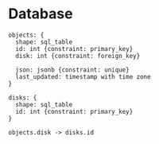 # Database

```d2
objects: {
  shape: sql_table
  id: int {constraint: primary_key}
  disk: int {constraint: foreign_key}

  json: jsonb {constraint: unique}
  last_updated: timestamp with time zone
}

disks: {
  shape: sql_table
  id: int {constraint: primary_key}
}

objects.disk -> disks.id
```

<!-- diagram id="database" -->
